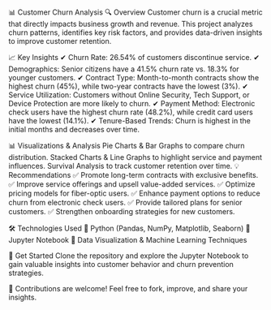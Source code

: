 📊 Customer Churn Analysis
🔍 Overview
Customer churn is a crucial metric that directly impacts business growth and revenue. This project analyzes churn patterns, identifies key risk factors, and provides data-driven insights to improve customer retention.

📈 Key Insights
✔ Churn Rate: 26.54% of customers discontinue service.
✔ Demographics: Senior citizens have a 41.5% churn rate vs. 18.3% for younger customers.
✔ Contract Type: Month-to-month contracts show the highest churn (45%), while two-year contracts have the lowest (3%).
✔ Service Utilization: Customers without Online Security, Tech Support, or Device Protection are more likely to churn.
✔ Payment Method: Electronic check users have the highest churn rate (48.2%), while credit card users have the lowest (14.1%).
✔ Tenure-Based Trends: Churn is highest in the initial months and decreases over time.

📊 Visualizations & Analysis
Pie Charts & Bar Graphs to compare churn distribution.
Stacked Charts & Line Graphs to highlight service and payment influences.
Survival Analysis to track customer retention over time.
💡 Recommendations
✅ Promote long-term contracts with exclusive benefits.
✅ Improve service offerings and upsell value-added services.
✅ Optimize pricing models for fiber-optic users.
✅ Enhance payment options to reduce churn from electronic check users.
✅ Provide tailored plans for senior customers.
✅ Strengthen onboarding strategies for new customers.

🛠 Technologies Used
🔹 Python (Pandas, NumPy, Matplotlib, Seaborn)
🔹 Jupyter Notebook
🔹 Data Visualization & Machine Learning Techniques

🚀 Get Started
Clone the repository and explore the Jupyter Notebook to gain valuable insights into customer behavior and churn prevention strategies.

📌 Contributions are welcome! Feel free to fork, improve, and share your insights.
